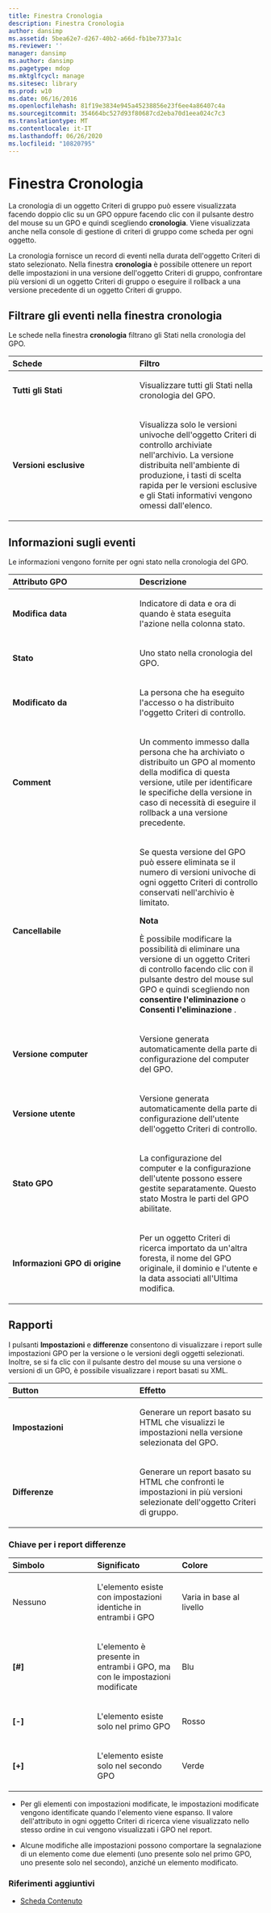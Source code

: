 ```yaml
---
title: Finestra Cronologia
description: Finestra Cronologia
author: dansimp
ms.assetid: 5bea62e7-d267-40b2-a66d-fb1be7373a1c
ms.reviewer: ''
manager: dansimp
ms.author: dansimp
ms.pagetype: mdop
ms.mktglfcycl: manage
ms.sitesec: library
ms.prod: w10
ms.date: 06/16/2016
ms.openlocfilehash: 81f19e3834e945a45238856e23f6ee4a86407c4a
ms.sourcegitcommit: 354664bc527d93f80687cd2eba70d1eea024c7c3
ms.translationtype: MT
ms.contentlocale: it-IT
ms.lasthandoff: 06/26/2020
ms.locfileid: "10820795"
---
```

# Finestra Cronologia


La cronologia di un oggetto Criteri di gruppo può essere visualizzata facendo doppio clic su un GPO oppure facendo clic con il pulsante destro del mouse su un GPO e quindi scegliendo **cronologia**. Viene visualizzata anche nella console di gestione di criteri di gruppo come scheda per ogni oggetto.

La cronologia fornisce un record di eventi nella durata dell'oggetto Criteri di stato selezionato. Nella finestra **cronologia** è possibile ottenere un report delle impostazioni in una versione dell'oggetto Criteri di gruppo, confrontare più versioni di un oggetto Criteri di gruppo o eseguire il rollback a una versione precedente di un oggetto Criteri di gruppo.

## Filtrare gli eventi nella finestra cronologia


Le schede nella finestra **cronologia** filtrano gli Stati nella cronologia del GPO.

<table>
<colgroup>
<col width="50%" />
<col width="50%" />
</colgroup>
<thead>
<tr class="header">
<th align="left">Schede</th>
<th align="left">Filtro</th>
</tr>
</thead>
<tbody>
<tr class="odd">
<td align="left"><p><strong>Tutti gli Stati</strong></p></td>
<td align="left"><p>Visualizzare tutti gli Stati nella cronologia del GPO.</p></td>
</tr>
<tr class="even">
<td align="left"><p><strong>Versioni esclusive</strong></p></td>
<td align="left"><p>Visualizza solo le versioni univoche dell'oggetto Criteri di controllo archiviate nell'archivio. La versione distribuita nell'ambiente di produzione, i tasti di scelta rapida per le versioni esclusive e gli Stati informativi vengono omessi dall'elenco.</p></td>
</tr>
</tbody>
</table>



## Informazioni sugli eventi


Le informazioni vengono fornite per ogni stato nella cronologia del GPO.

<table>
<colgroup>
<col width="50%" />
<col width="50%" />
</colgroup>
<thead>
<tr class="header">
<th align="left">Attributo GPO</th>
<th align="left">Descrizione</th>
</tr>
</thead>
<tbody>
<tr class="odd">
<td align="left"><p><strong>Modifica data</strong></p></td>
<td align="left"><p>Indicatore di data e ora di quando <strong> </strong> è stata eseguita l'azione nella colonna stato.</p></td>
</tr>
<tr class="even">
<td align="left"><p><strong>Stato</strong></p></td>
<td align="left"><p>Uno stato nella cronologia del GPO.</p></td>
</tr>
<tr class="odd">
<td align="left"><p><strong>Modificato da</strong></p></td>
<td align="left"><p>La persona che ha eseguito l'accesso o ha distribuito l'oggetto Criteri di controllo.</p></td>
</tr>
<tr class="even">
<td align="left"><p><strong>Comment</strong></p></td>
<td align="left"><p>Un commento immesso dalla persona che ha archiviato o distribuito un GPO al momento della modifica di questa versione, utile per identificare le specifiche della versione in caso di necessità di eseguire il rollback a una versione precedente.</p></td>
</tr>
<tr class="odd">
<td align="left"><p><strong>Cancellabile</strong></p></td>
<td align="left"><p>Se questa versione del GPO può essere eliminata se il numero di versioni univoche di ogni oggetto Criteri di controllo conservati nell'archivio è limitato.</p>
<div class="alert">
<strong>Nota</strong><br/><p>È possibile modificare la possibilità di eliminare una versione di un oggetto Criteri di controllo facendo clic con il pulsante destro del mouse sul GPO e quindi scegliendo non <strong> consentire l'eliminazione </strong> o <strong> Consenti l'eliminazione </strong> .</p>
</div>
<div>

</div></td>
</tr>
<tr class="even">
<td align="left"><p><strong>Versione computer</strong></p></td>
<td align="left"><p>Versione generata automaticamente della parte di configurazione del computer del GPO.</p></td>
</tr>
<tr class="odd">
<td align="left"><p><strong>Versione utente</strong></p></td>
<td align="left"><p>Versione generata automaticamente della parte di configurazione dell'utente dell'oggetto Criteri di controllo.</p></td>
</tr>
<tr class="even">
<td align="left"><p><strong>Stato GPO</strong></p></td>
<td align="left"><p>La configurazione del computer e la configurazione dell'utente possono essere gestite separatamente. Questo stato Mostra le parti del GPO abilitate.</p></td>
</tr>
<tr class="odd">
<td align="left"><p><strong>Informazioni GPO di origine</strong></p></td>
<td align="left"><p>Per un oggetto Criteri di ricerca importato da un'altra foresta, il nome del GPO originale, il dominio e l'utente e la data associati all'Ultima modifica.</p></td>
</tr>
</tbody>
</table>



## Rapporti


I pulsanti **Impostazioni** e **differenze** consentono di visualizzare i report sulle impostazioni GPO per la versione o le versioni degli oggetti selezionati. Inoltre, se si fa clic con il pulsante destro del mouse su una versione o versioni di un GPO, è possibile visualizzare i report basati su XML.

<table>
<colgroup>
<col width="50%" />
<col width="50%" />
</colgroup>
<thead>
<tr class="header">
<th align="left">Button</th>
<th align="left">Effetto</th>
</tr>
</thead>
<tbody>
<tr class="odd">
<td align="left"><p><strong>Impostazioni</strong></p></td>
<td align="left"><p>Generare un report basato su HTML che visualizzi le impostazioni nella versione selezionata del GPO.</p></td>
</tr>
<tr class="even">
<td align="left"><p><strong>Differenze</strong></p></td>
<td align="left"><p>Generare un report basato su HTML che confronti le impostazioni in più versioni selezionate dell'oggetto Criteri di gruppo.</p></td>
</tr>
</tbody>
</table>



### Chiave per i report differenze

<table>
<colgroup>
<col width="33%" />
<col width="33%" />
<col width="33%" />
</colgroup>
<thead>
<tr class="header">
<th align="left">Simbolo</th>
<th align="left">Significato</th>
<th align="left">Colore</th>
</tr>
</thead>
<tbody>
<tr class="odd">
<td align="left"><p>Nessuno</p></td>
<td align="left"><p>L'elemento esiste con impostazioni identiche in entrambi i GPO</p></td>
<td align="left"><p>Varia in base al livello</p></td>
</tr>
<tr class="even">
<td align="left"><p><strong>[#]</strong></p></td>
<td align="left"><p>L'elemento è presente in entrambi i GPO, ma con le impostazioni modificate</p></td>
<td align="left"><p>Blu</p></td>
</tr>
<tr class="odd">
<td align="left"><p><strong>[-]</strong></p></td>
<td align="left"><p>L'elemento esiste solo nel primo GPO</p></td>
<td align="left"><p>Rosso</p></td>
</tr>
<tr class="even">
<td align="left"><p><strong>[+]</strong></p></td>
<td align="left"><p>L'elemento esiste solo nel secondo GPO</p></td>
<td align="left"><p>Verde</p></td>
</tr>
</tbody>
</table>



-   Per gli elementi con impostazioni modificate, le impostazioni modificate vengono identificate quando l'elemento viene espanso. Il valore dell'attributo in ogni oggetto Criteri di ricerca viene visualizzato nello stesso ordine in cui vengono visualizzati i GPO nel report.

-   Alcune modifiche alle impostazioni possono comportare la segnalazione di un elemento come due elementi (uno presente solo nel primo GPO, uno presente solo nel secondo), anziché un elemento modificato.

### Riferimenti aggiuntivi

-   [Scheda Contenuto](contents-tab-agpm40.md)









